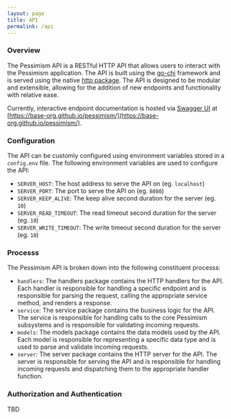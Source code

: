 ```yaml
---
layout: page
title: API
permalink: /api
---
```


### Overview

The Pessimism API is a RESTful HTTP API that allows users to interact with the Pessimism application. The API is built using the [go-chi](https://github.com/go-chi/chi) framework and is served using the native [http package](https://pkg.go.dev/net/http). The API is designed to be modular and extensible, allowing for the addition of new endpoints and functionality with relative ease.

Currently, interactive endpoint documentation is hosted via [Swagger UI](https://swagger.io/tools/swagger-ui/) at [https://base-org.github.io/pessimism/](https://base-org.github.io/pessimism/).

### Configuration

The API can be customly configured using environment variables stored in a `config.env` file. The following environment variables are used to configure the API:

- `SERVER_HOST`: The host address to serve the API on (eg. `localhost`)
- `SERVER_PORT`: The port to serve the API on (eg. `8080`)
- `SERVER_KEEP_ALIVE`: The keep alive second duration for the server (eg. `10`)
- `SERVER_READ_TIMEOUT`: The read timeout second duration for the server (eg. `10`)
- `SERVER_WRITE_TIMEOUT`: The write timeout second duration for the server (eg. `10`)

### Processs

The Pessimism API is broken down into the following constituent processs:

- `handlers`: The handlers package contains the HTTP handlers for the API. Each handler is responsible for handling a specific endpoint and is responsible for parsing the request, calling the appropriate service method, and renders a response.
- `service`: The service package contains the business logic for the API. The service is responsible for handling calls to the core Pessimism subsystems and is responsible for validating incoming requests.
- `models`: The models package contains the data models used by the API. Each model is responsible for representing a specific data type and is used to parse and validate incoming requests.
- `server`: The server package contains the HTTP server for the API. The server is responsible for serving the API and is responsible for handling incoming requests and dispatching them to the appropriate handler function.

### Authorization and Authentication

TBD
